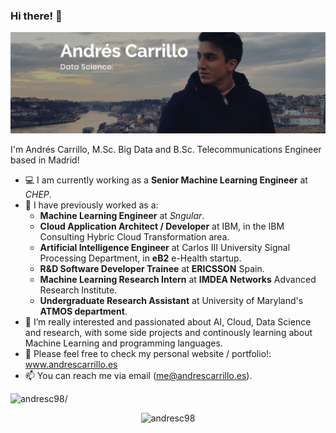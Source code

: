 ### Hi there! 👋

![alt text](https://github.com/andresC98/andresC98/blob/master/githubprofile.png?raw=true)

I'm Andrés Carrillo, M.Sc. Big Data and B.Sc. Telecommunications Engineer based in Madrid!

- 💻 I am currently working as a **Senior Machine Learning Engineer** at *CHEP*.
- 🔭 I have previously worked as a:
   - **Machine Learning Engineer** at *Sngular*.
   - **Cloud Application Architect / Developer** at IBM, in the IBM Consulting Hybric Cloud Transformation area.
   - **Artificial Intelligence Engineer** at Carlos III University Signal Processing Department, in **eB2** e-Health startup.
   - **R&D Software Developer Trainee** at **ERICSSON** Spain.
   - **Machine Learning Research Intern** at **IMDEA Networks** Advanced Research Institute.
   - **Undergraduate Research Assistant** at University of Maryland's **ATMOS department**.
- 🤔 I’m really interested and passionated about AI, Cloud, Data Science and research, with some side projects and continously learning about Machine Learning and programming languages.
- 💬 Please feel free to check my personal website / portfolio!: www.andrescarrillo.es
- 📫 You can reach me via email (me@andrescarrillo.es).

<p align="left"> <img src=https://komarev.com/ghpvc/?username=andresc98 alt=andresc98/> </p>

<p align="center"> <img src=https://github-readme-stats.vercel.app/api?username=andresc98&show_icons=true alt=andresc98 /> </p>
